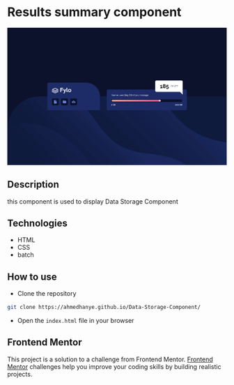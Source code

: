 # Results summary component

![preview](./preview.png)

## Description

this component is used to display Data Storage Component

## Technologies

- HTML
- CSS
- batch

## How to use

- Clone the repository

```bash
git clone https://ahmedhanye.github.io/Data-Storage-Component/
```

- Open the `index.html` file in your browser

## Frontend Mentor

This project is a solution to a challenge from Frontend Mentor. [Frontend Mentor](https://www.frontendmentor.io) challenges help you improve your coding skills by building realistic projects.
